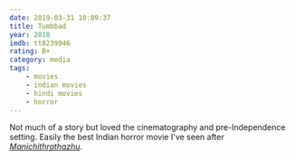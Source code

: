 ```yaml
---
date: 2019-03-31 10:09:37
title: Tumbbad
year: 2018
imdb: tt8239946
rating: B+
category: media
tags:
    - movies
    - indian movies
    - hindi movies
    - horror
---
```


Not much of a story but loved the cinematography and pre-Independence setting. Easily the best Indian horror movie I've seen after [_Manichithrathazhu_](https://www.imdb.com/title/tt0214915/).
